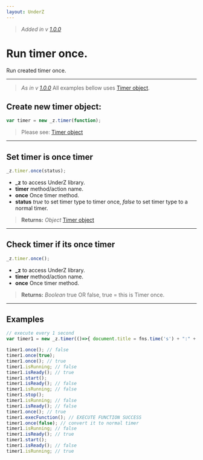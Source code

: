 ```yaml
---
layout: UnderZ
---
```

> _Added in v [1.0.0](https://github.com/mPhpMaster/UnderZ/tree/1.0.0)_

# Run timer once.
Run created timer once.


***


> _As in v [1.0.0](https://github.com/mPhpMaster/UnderZ/tree/1.0.0)_
> All examples bellow uses [Timer object](http://underz.decodercan.com/UnderZ/-timer()#timer-object).

## Create new timer object:
```js
var timer = new _z.timer(function);
```
> Please see: [Timer object](http://underz.decodercan.com/UnderZ/-timer()#timer-object)


***


## Set timer is once timer
```js
_z.timer.once(status);
```

* **_z** to access UnderZ library.
* **timer** method/action name.
* **once** Once timer method.
* **status** _true_ to set timer type to timer once, _false_ to set timer type to a normal timer.

> **Returns:** _Object_ [Timer object](http://underz.decodercan.com/UnderZ/-timer()#timer-object)


***


## Check timer if its once timer
```js
_z.timer.once();
```

* **_z** to access UnderZ library.
* **timer** method/action name.
* **once** Once timer method.

> **Returns:** _Boolean_ true OR false, true = this is Timer once.


***


## Examples

```js
// execute every 1 second
var timer1 = new _z.timer(()=>{ document.title = fns.time('s') + ":" + fns.time('m'); }, 1000);

timer1.once(); // false
timer1.once(true);
timer1.once(); // true
timer1.isRunning; // false
timer1.isReady(); // true
timer1.start();
timer1.isReady(); // false
timer1.isRunning; // false
timer1.stop();
timer1.isRunning; // false
timer1.isReady(); // false
timer1.once(); // true
timer1.execFunction(); // EXECUTE FUNCTION SUCCESS
timer1.once(false); // convert it to normal timer
timer1.isRunning; // false
timer1.isReady(); // true
timer1.start();
timer1.isReady(); // false
timer1.isRunning; // true
```
